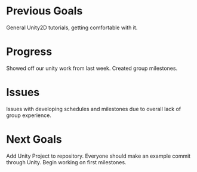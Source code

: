# Previous Goals
General Unity2D tutorials, getting comfortable with it.

# Progress
Showed off our unity work from last week.
Created group milestones.

# Issues
Issues with developing schedules and milestones due to overall lack of group experience.

# Next Goals
Add Unity Project to repository.
Everyone should make an example commit through Unity.
Begin working on first milestones.
